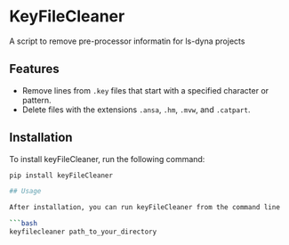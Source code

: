 # KeyFileCleaner
 A script to remove pre-processor informatin for ls-dyna projects

## Features

- Remove lines from `.key` files that start with a specified character or pattern.
- Delete files with the extensions `.ansa`, `.hm`, `.mvw`, and `.catpart`.

## Installation

To install keyFileCleaner, run the following command:

```bash
pip install keyFileCleaner

## Usage

After installation, you can run keyFileCleaner from the command line

```bash
keyfilecleaner path_to_your_directory

